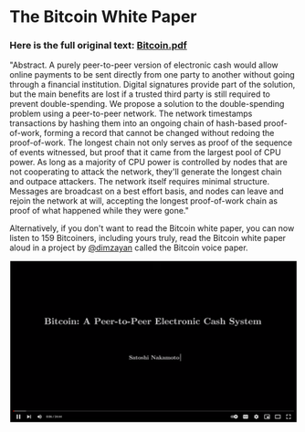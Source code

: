 # The Bitcoin White Paper

### Here is the full original text: [Bitcoin.pdf](/bitcoin.pdf)

"Abstract. A purely peer-to-peer version of electronic cash would allow online payments to be sent directly from one party to another without going through a financial institution. Digital signatures provide part of the solution, but the main benefits are lost if a trusted third party is still required to prevent double-spending. We propose a solution to the double-spending problem using a peer-to-peer network. The network timestamps transactions by hashing them into an ongoing chain of hash-based proof-of-work, forming a record that cannot be changed without redoing the proof-of-work. The longest chain not only serves as proof of the sequence of events witnessed, but proof that it came from the largest pool of CPU power. As long as a majority of CPU power is controlled by nodes that are not cooperating to attack the network, they'll generate the longest chain and outpace attackers. The network itself requires minimal structure. Messages are broadcast on a best effort basis, and nodes can leave and rejoin the network at will, accepting the longest proof-of-work chain as proof of what happened while they were gone."


Alternatively, if you don't want to read the Bitcoin white paper, you can now listen to 159 Bitcoiners, including yours truly, read the Bitcoin white paper aloud in a project by [@dimzayan](https://twitter.com/dimzayan) called the Bitcoin voice paper.

[![Bitcoin Voice Paper](/assets/VoicePaper.png)](https://www.youtube.com/watch?v=7jldYncbU6s "Bitcoin Voice Paper")
